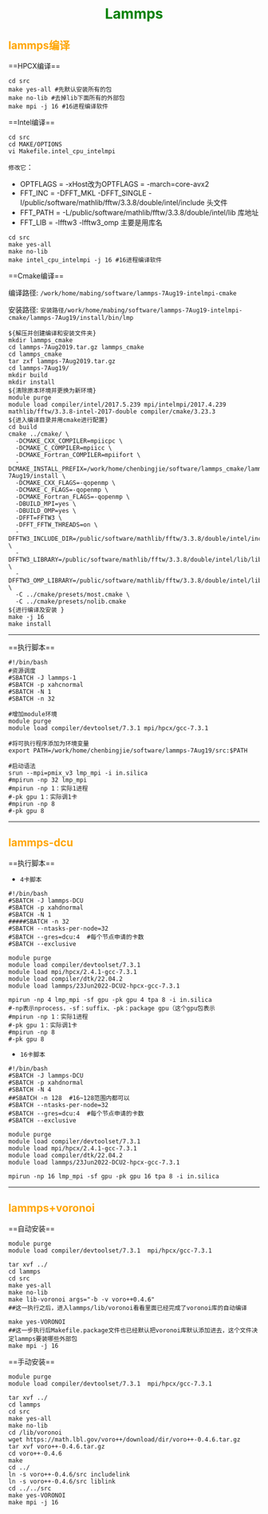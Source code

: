 <h1 align ="center" ><font color="green">Lammps</font></h1>

## <font color = "orange">lammps编译</font>

==HPCX编译==

```shell
cd src
make yes-all #先默认安装所有的包
make no-lib #去掉lib下面所有的外部包
make mpi -j 16 #16进程编译软件
```

 ==Intel编译==

```shell
cd src
cd MAKE/OPTIONS
vi Makefile.intel_cpu_intelmpi 
```

`修改它`：

- OPTFLAGS =  -xHost改为OPTFLAGS =      -march=core-avx2
- FFT_INC =   -DFFT_MKL -DFFT_SINGLE -I/public/software/mathlib/fftw/3.3.8/double/intel/include 头文件
- FFT_PATH =  -L/public/software/mathlib/fftw/3.3.8/double/intel/lib 库地址
- FFT_LIB =   -lfftw3 -lfftw3_omp 主要是用库名

```shell
cd src
make yes-all
make no-lib
make intel_cpu_intelmpi -j 16 #16进程编译软件
```

 ==Cmake编译==

编译路径: `/work/home/mabing/software/lammps-7Aug19-intelmpi-cmake`

安装路径: `安装路径/work/home/mabing/software/lammps-7Aug19-intelmpi-cmake/lammps-7Aug19/install/bin/lmp`

```shell
${解压并创建编译和安装文件夹}
mkdir lammps_cmake
cd lammps-7Aug2019.tar.gz lammps_cmake
cd lammps_cmake
tar zxf lammps-7Aug2019.tar.gz
cd lammps-7Aug19/
mkdir build
mkdir install
${清除原本环境并更换为新环境}
module purge
module load compiler/intel/2017.5.239 mpi/intelmpi/2017.4.239 mathlib/fftw/3.3.8-intel-2017-double compiler/cmake/3.23.3
${进入编译目录并用cmake进行配置}
cd build
cmake ../cmake/ \
  -DCMAKE_CXX_COMPILER=mpiicpc \
  -DCMAKE_C_COMPILER=mpiicc \
  -DCMAKE_Fortran_COMPILER=mpiifort \
  -DCMAKE_INSTALL_PREFIX=/work/home/chenbingjie/software/lammps_cmake/lammps-7Aug19/install \
  -DCMAKE_CXX_FLAGS=-qopenmp \
  -DCMAKE_C_FLAGS=-qopenmp \
  -DCMAKE_Fortran_FLAGS=-qopenmp \
  -DBUILD_MPI=yes \
  -DBUILD_OMP=yes \
  -DFFT=FFTW3 \
  -DFFT_FFTW_THREADS=on \
  -DFFTW3_INCLUDE_DIR=/public/software/mathlib/fftw/3.3.8/double/intel/include \
  -DFFTW3_LIBRARY=/public/software/mathlib/fftw/3.3.8/double/intel/lib/libfftw3.so \
  -DFFTW3_OMP_LIBRARY=/public/software/mathlib/fftw/3.3.8/double/intel/lib/libfftw3_omp.so \
  -C ../cmake/presets/most.cmake \
  -C ../cmake/presets/nolib.cmake
${进行编译及安装 }
make -j 16
make install
```

---

==执行脚本==

```shell
#!/bin/bash
#资源调度
#SBATCH -J lammps-1
#SBATCH -p xahcnormal
#SBATCH -N 1
#SBATCH -n 32

#增加module环境
module purge 
module load compiler/devtoolset/7.3.1 mpi/hpcx/gcc-7.3.1

#将可执行程序添加为环境变量
export PATH=/work/home/chenbingjie/software/lammps-7Aug19/src:$PATH

#启动语法
srun --mpi=pmix_v3 lmp_mpi -i in.silica
#mpirun -np 32 lmp_mpi
#mpirun -np 1：实际1进程
#-pk gpu 1：实际调1卡
#mpirun -np 8
#-pk gpu 8
```

---

## <font color = "orange">lammps-dcu</font>

==执行脚本==

- `4卡脚本`

```shell
#!/bin/bash
#SBATCH -J lammps-DCU
#SBATCH -p xahdnormal
#SBATCH -N 1
#####SBATCH -n 32
#SBATCH --ntasks-per-node=32
#SBATCH --gres=dcu:4  #每个节点申请的卡数
#SBATCH --exclusive

module purge
module load compiler/devtoolset/7.3.1
module load mpi/hpcx/2.4.1-gcc-7.3.1
module load compiler/dtk/22.04.2
module load lammps/23Jun2022-DCU2-hpcx-gcc-7.3.1

mpirun -np 4 lmp_mpi -sf gpu -pk gpu 4 tpa 8 -i in.silica   
#-np表示nprocess，-sf：suffix、-pk：package gpu（这个gpu包表示
#mpirun -np 1：实际1进程
#-pk gpu 1：实际调1卡
#mpirun -np 8
#-pk gpu 8
```



- `16卡脚本`

```shell
#!/bin/bash
#SBATCH -J lammps-DCU
#SBATCH -p xahdnormal
#SBATCH -N 4
##SBATCH -n 128  #16~128范围内都可以
#SBATCH --ntasks-per-node=32
#SBATCH --gres=dcu:4  #每个节点申请的卡数
#SBATCH --exclusive

module purge
module load compiler/devtoolset/7.3.1
module load mpi/hpcx/2.4.1-gcc-7.3.1
module load compiler/dtk/22.04.2
module load lammps/23Jun2022-DCU2-hpcx-gcc-7.3.1

mpirun -np 16 lmp_mpi -sf gpu -pk gpu 16 tpa 8 -i in.silica
```

---

## <font color = "orange">lammps+voronoi</font>

==自动安装==

```shell
module purge
module load compiler/devtoolset/7.3.1  mpi/hpcx/gcc-7.3.1

tar xvf ../
cd lammps
cd src
make yes-all
make no-lib
make lib-voronoi args="-b -v voro++0.4.6"   
##这一执行之后，进入lammps/lib/voronoi看看里面已经完成了voronoi库的自动编译

make yes-VORONOI   
##这一步执行后Makefile.package文件也已经默认把voronoi库默认添加进去，这个文件决定lammps要装哪些外部包
make mpi -j 16
```

==手动安装==

```shell
module purge
module load compiler/devtoolset/7.3.1  mpi/hpcx/gcc-7.3.1

tar xvf ../
cd lammps
cd src
make yes-all
make no-lib
cd /lib/voronoi
wget https://math.lbl.gov/voro++/download/dir/voro++-0.4.6.tar.gz
tar xvf voro++-0.4.6.tar.gz
cd voro++-0.4.6
make
cd ../
ln -s voro++-0.4.6/src includelink
ln -s voro++-0.4.6/src liblink
cd ../../src
make yes-VORONOI
make mpi -j 16
```



